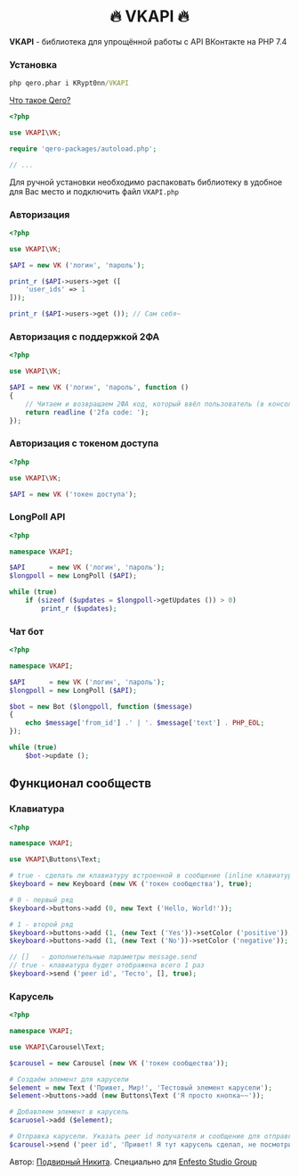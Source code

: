 <h1 align="center">🔥 VKAPI 🔥</h1>

**VKAPI** - библиотека для упрощённой работы с API ВКонтакте на PHP 7.4

### Установка

```cmd
php qero.phar i KRypt0nn/VKAPI
```

[Что такое Qero?](https://github.com/KRypt0nn/Qero)

```php
<?php

use VKAPI\VK;

require 'qero-packages/autoload.php';

// ...
```

Для ручной установки необходимо распаковать библиотеку в удобное для Вас место и подключить файл ``VKAPI.php``

### Авторизация

```php
<?php

use VKAPI\VK;

$API = new VK ('логин', 'пароль');

print_r ($API->users->get ([
    'user_ids' => 1
]));

print_r ($API->users->get ()); // Сам себя~
```

### Авторизация с поддержкой 2ФА

```php
<?php

use VKAPI\VK;

$API = new VK ('логин', 'пароль', function ()
{
    // Читаем и возвращаем 2ФА код, который ввёл пользователь (в консоль)
    return readline ('2fa code: ');
});
```

### Авторизация с токеном доступа

```php
<?php

use VKAPI\VK;

$API = new VK ('токен доступа');
```

### LongPoll API

```php
<?php

namespace VKAPI;

$API      = new VK ('логин', 'пароль');
$longpoll = new LongPoll ($API);

while (true)
    if (sizeof ($updates = $longpoll->getUpdates ()) > 0)
        print_r ($updates);
```

### Чат бот

```php
<?php

namespace VKAPI;

$API      = new VK ('логин', 'пароль');
$longpoll = new LongPoll ($API);

$bot = new Bot ($longpoll, function ($message)
{
    echo $message['from_id'] .' | '. $message['text'] . PHP_EOL;
});

while (true)
    $bot->update ();
```

## Функционал сообществ

### Клавиатура

```php
<?php

namespace VKAPI;

use VKAPI\Buttons\Text;

# true - сделать ли клавиатуру встроенной в сообщение (inline клавиатура)
$keyboard = new Keyboard (new VK ('токен сообщества'), true);

# 0 - первый ряд
$keyboard->buttons->add (0, new Text ('Hello, World!'));

# 1 - второй ряд
$keyboard->buttons->add (1, (new Text ('Yes'))->setColor ('positive'));
$keyboard->buttons->add (1, (new Text ('No'))->setColor ('negative'));

// []   - дополнительные параметры message.send
// true - клавиатура будет отображена всего 1 раз
$keyboard->send ('peer id', 'Тесто', [], true);
```

### Карусель

```php
<?php

namespace VKAPI;

use VKAPI\Carousel\Text;

$carousel = new Carousel (new VK ('токен сообщества'));

# Создаём элемент для карусели
$element = new Text ('Привет, Мир!', 'Тестовый элемент карусели');
$element->buttons->add (new Buttons\Text ('Я просто кнопка~~'));

# Добавляем элемент в карусель
$caruosel->add ($element);

# Отправка карусели. Указать peer id получателя и сообщение для отправки
$carousel->send ('peer id', 'Привет! Я тут карусель сделал, не посмотришь?');
```

Автор: [Подвирный Никита](https://vk.com/technomindlp). Специально для [Enfesto Studio Group](https://vk.com/hphp_convertation)
